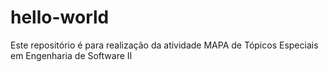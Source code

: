 # hello-world
Este repositório é para realização da atividade MAPA de Tópicos Especiais em Engenharia de Software II
